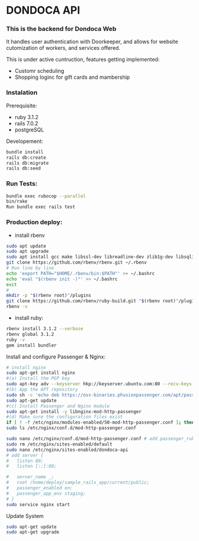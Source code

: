 # DONDOCA API

### This is the backend for Dondoca Web

It handles user authentication with Doorkeeper, and allows for website cutomization of workers, and services offered.

This is under active cuntruction, features getting implemented:

- Customr scheduling
- Shopping loginc for gift cards and mambership

### Instalation

Prerequisite:

- ruby 3.1.2
- rails 7.0.2
- postgreSQL

Developement:

```Bash
bundle install
rails db:create
rails db:migrate
rails db:seed
```

### Run Tests:

```Bash
bundle exec rubocop --parallel
bin/rake
Run bundle exec rails test
```

### Production deploy:

- install rbenv

```Bash
sudo apt update
sudo apt upgrade
sudo apt install gcc make libssl-dev libreadline-dev zlib1g-dev libsqlite3-dev
git clone https://github.com/rbenv/rbenv.git ~/.rbenv
# Run line by line
echo 'export PATH="$HOME/.rbenv/bin:$PATH"' >> ~/.bashrc
echo 'eval "$(rbenv init -)"' >> ~/.bashrc
exit
#
mkdir -p "$(rbenv root)"/plugins
git clone https://github.com/rbenv/ruby-build.git "$(rbenv root)"/plugins/ruby-build
rbenv -v
```

- install ruby:

```Bash
rbenv install 3.1.2 --verbose
rbenv global 3.1.2
ruby -v
gem install bundler
```

Install and configure Passenger & Nginx:

```Bash
# install nginx
sudo apt-get install nginx
#(a) Install the PGP key
sudo apt-key adv --keyserver hkp://keyserver.ubuntu.com:80 --recv-keys 561F9B9CAC40B2F7
#(b) App the APT repository
sudo sh -c 'echo deb https://oss-binaries.phusionpassenger.com/apt/passenger bionic main > /etc/apt/sources.list.d/passenger.list'
sudo apt-get update
#(c) Install Passenger and Nginx module
sudo apt-get install -y libnginx-mod-http-passenger
#(d) Make sure the configuration files exist
if [ ! -f /etc/nginx/modules-enabled/50-mod-http-passenger.conf ]; then sudo ln -s /usr/share/nginx/modules-available/mod-http-passenger.load /etc/nginx/modules-enabled/50-mod-http-passenger.conf ; fi
sudo ls /etc/nginx/conf.d/mod-http-passenger.conf

sudo nano /etc/nginx/conf.d/mod-http-passenger.conf # add passenger_ruby /home/deploy/.rbenv/shims/ruby;
sudo rm /etc/nginx/sites-enabled/default
sudo nano /etc/nginx/sites-enabled/dondoca-api
# add server {
#   listen 80;
#   listen [::]:80;

#   server_name _;
#   root /home/deploy/sample_rails_app/current/public;
#   passenger_enabled on;
#   passenger_app_env staging;
# }
sudo service nginx start
```

Update System

```Bash
sudo apt-get update
sudo apt-get upgrade
```
